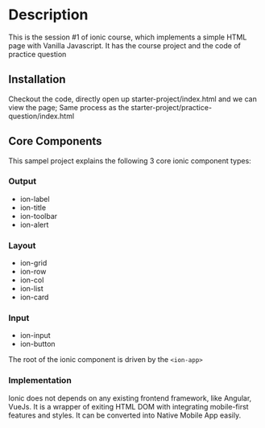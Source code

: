 # Description
This is the session #1 of ionic course, which implements a simple HTML page with Vanilla Javascript. It has the course project and the code of practice question 

## Installation
Checkout the code, directly open up starter-project/index.html and we can view the page; Same process as the starter-project/practice-question/index.html

## Core Components
This sampel project explains the following 3 core ionic component types:
### Output
* ion-label
* ion-title
* ion-toolbar
* ion-alert
### Layout
* ion-grid
* ion-row
* ion-col
* ion-list
* ion-card
### Input
* ion-input
* ion-button

The root of the ionic component is driven by the ```<ion-app>```

### Implementation
Ionic does not depends on any existing frontend framework, like Angular, VueJs. It is a wrapper of exiting HTML DOM with integrating mobile-first features and styles. It can be converted into Native Mobile App easily.
